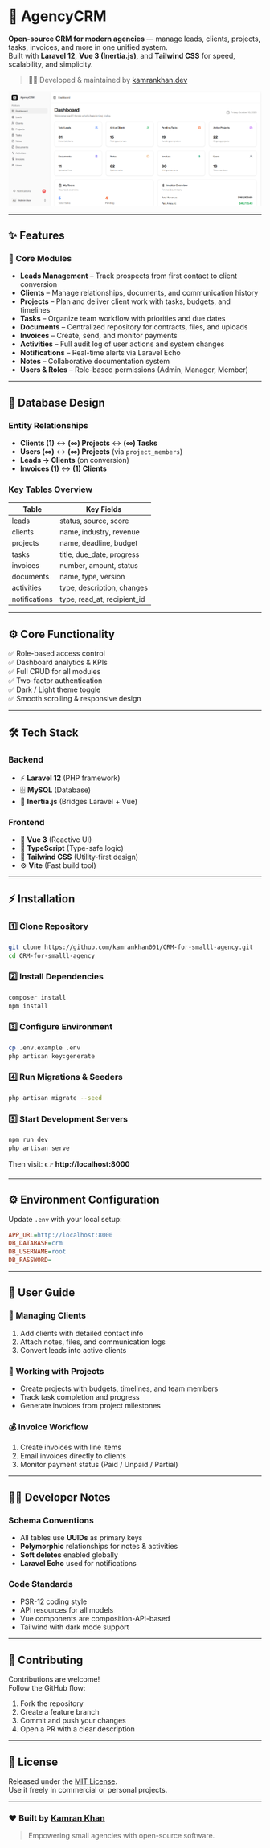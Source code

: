 # 🚀 AgencyCRM

**Open-source CRM for modern agencies** — manage leads, clients, projects, tasks, invoices, and more in one unified system.  
Built with **Laravel 12**, **Vue 3 (Inertia.js)**, and **Tailwind CSS** for speed, scalability, and simplicity.  

> 🧑‍💻 Developed & maintained by [kamrankhan.dev](https://kamrankhan.dev)

![Project Banner](public/screenshot.png)

---

## ✨ Features

### 🧩 Core Modules
- **Leads Management** – Track prospects from first contact to client conversion  
- **Clients** – Manage relationships, documents, and communication history  
- **Projects** – Plan and deliver client work with tasks, budgets, and timelines  
- **Tasks** – Organize team workflow with priorities and due dates  
- **Documents** – Centralized repository for contracts, files, and uploads  
- **Invoices** – Create, send, and monitor payments  
- **Activities** – Full audit log of user actions and system changes  
- **Notifications** – Real-time alerts via Laravel Echo  
- **Notes** – Collaborative documentation system  
- **Users & Roles** – Role-based permissions (Admin, Manager, Member)

---

## 🧠 Database Design

### Entity Relationships
- **Clients (1)** ↔ **(∞) Projects** ↔ **(∞) Tasks**
- **Users (∞)** ↔ **(∞) Projects** (via `project_members`)
- **Leads → Clients** (on conversion)
- **Invoices (1)** ↔ **(1) Clients**

### Key Tables Overview
| Table | Key Fields |
|-------|-------------|
| leads | status, source, score |
| clients | name, industry, revenue |
| projects | name, deadline, budget |
| tasks | title, due_date, progress |
| invoices | number, amount, status |
| documents | name, type, version |
| activities | type, description, changes |
| notifications | type, read_at, recipient_id |

---

## ⚙️ Core Functionality
✅ Role-based access control  
✅ Dashboard analytics & KPIs  
✅ Full CRUD for all modules  
✅ Two-factor authentication  
✅ Dark / Light theme toggle  
✅ Smooth scrolling & responsive design  

---

## 🛠️ Tech Stack

### Backend
- ⚡ **Laravel 12** (PHP framework)
- 🗄️ **MySQL** (Database)
- 🔗 **Inertia.js** (Bridges Laravel + Vue)

### Frontend
- 🧩 **Vue 3** (Reactive UI)
- 🧠 **TypeScript** (Type-safe logic)
- 🎨 **Tailwind CSS** (Utility-first design)
- ⚙️ **Vite** (Fast build tool)

---

## ⚡ Installation

### 1️⃣ Clone Repository
```bash
git clone https://github.com/kamrankhan001/CRM-for-smalll-agency.git
cd CRM-for-smalll-agency
```

### 2️⃣ Install Dependencies
```bash
composer install
npm install
```

### 3️⃣ Configure Environment
```bash
cp .env.example .env
php artisan key:generate
```

### 4️⃣ Run Migrations & Seeders
```bash
php artisan migrate --seed
```

### 5️⃣ Start Development Servers
```bash
npm run dev
php artisan serve
```

Then visit: 👉 **http://localhost:8000**

---

## ⚙️ Environment Configuration

Update `.env` with your local setup:
```ini
APP_URL=http://localhost:8000
DB_DATABASE=crm
DB_USERNAME=root
DB_PASSWORD=
```

---

## 📘 User Guide

### 👥 Managing Clients
1. Add clients with detailed contact info  
2. Attach notes, files, and communication logs  
3. Convert leads into active clients

### 🧱 Working with Projects
- Create projects with budgets, timelines, and team members  
- Track task completion and progress  
- Generate invoices from project milestones

### 💰 Invoice Workflow
1. Create invoices with line items  
2. Email invoices directly to clients  
3. Monitor payment status (Paid / Unpaid / Partial)

---

## 🧑‍💻 Developer Notes

### Schema Conventions
- All tables use **UUIDs** as primary keys  
- **Polymorphic** relationships for notes & activities  
- **Soft deletes** enabled globally  
- **Laravel Echo** used for notifications  

### Code Standards
- PSR-12 coding style  
- API resources for all models  
- Vue components are composition-API-based  
- Tailwind with dark mode support  

---

## 🤝 Contributing

Contributions are welcome!  
Follow the GitHub flow:
1. Fork the repository  
2. Create a feature branch  
3. Commit and push your changes  
4. Open a PR with a clear description  

---

## 🪪 License

Released under the [MIT License](https://opensource.org/licenses/MIT).  
Use it freely in commercial or personal projects.

---

### ❤️ Built by [Kamran Khan](https://kamrankhan.dev)
> Empowering small agencies with open-source software.
